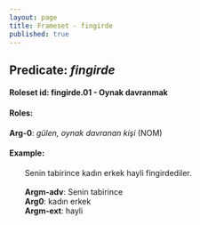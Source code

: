 ```yaml
---
layout: page
title: Frameset - fingirde
published: true
---
```

<h2>Predicate: <i>fingirde</i></h2>
<h4>Roleset id: fingirde.01 - Oynak davranmak<br>
<h4>Roles:</h4>
<b>Arg-0</b>: <i>gülen, oynak davranan kişi</i>  (NOM) <br>
<h4>Example:</h4>
&emsp;&emsp;Senin tabirince kadın erkek hayli fingirdediler.<br><br>
&emsp;&emsp;<b>Argm-adv</b>:  Senin tabirince<br>
&emsp;&emsp;<b>Arg0</b>:  kadın erkek<br>
&emsp;&emsp;<b>Argm-ext</b>:  hayli<br>

